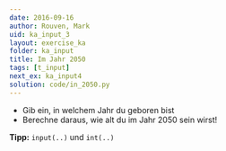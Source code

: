 ```yaml
---
date: 2016-09-16
author: Rouven, Mark
uid: ka_input_3
layout: exercise_ka
folder: ka_input
title: Im Jahr 2050
tags: [t_input]
next_ex: ka_input4
solution: code/in_2050.py
---
```


- Gib ein, in welchem Jahr du geboren bist
- Berechne daraus, wie alt du im Jahr 2050 sein wirst!

**Tipp:** `input(..)` und `int(..)`